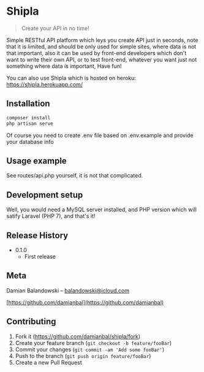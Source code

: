 # Shipla
> Create your API in no time!

Simple RESTful API platform which leys you create API just in seconds, note that it is limited, and should be only used for simple sites, where data is not that important, also it can be used by front-end developers which don't want to write their own API, or to test front-end, whatever you want just not something where data is important, Have fun!

You can also use Shipla which is hosted on heroku: https://shipla.herokuapp.com/

## Installation

```sh
composer install
php artisan serve
```

Of course you need to create .env file based on .env.example and provide your database info

## Usage example

See routes/api.php yourself, it is not that complicated.

## Development setup

Well, you would need a MySQL server installed, and PHP version which will satify Laravel (PHP 7), and that's it!

## Release History

* 0.1.0
    * First release

## Meta

Damian Balandowski – balandowski@icloud.com

[https://github.com/damianbal](https://github.com/damianbal)

## Contributing

1. Fork it (<https://github.com/damianbal/shipla/fork>)
2. Create your feature branch (`git checkout -b feature/fooBar`)
3. Commit your changes (`git commit -am 'Add some fooBar'`)
4. Push to the branch (`git push origin feature/fooBar`)
5. Create a new Pull Request
